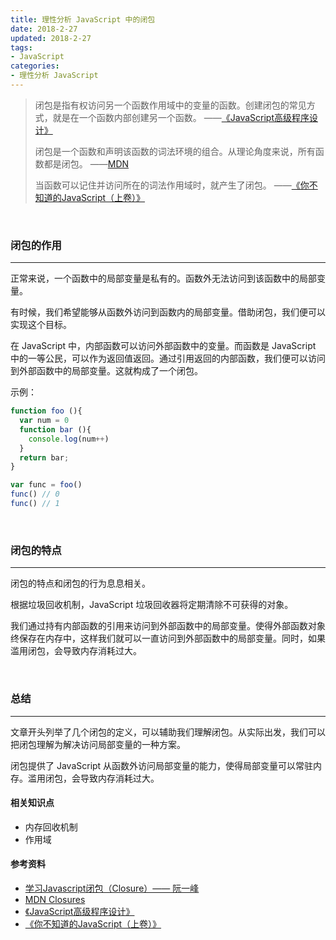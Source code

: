 ```yaml
---
title: 理性分析 JavaScript 中的闭包
date: 2018-2-27
updated: 2018-2-27
tags: 
- JavaScript
categories: 
- 理性分析 JavaScript
---
```


> 闭包是指有权访问另一个函数作用域中的变量的函数。创建闭包的常见方式，就是在一个函数内部创建另一个函数。
> ——[《JavaScript高级程序设计》](https://book.douban.com/subject/10546125/)
> 
>闭包是一个函数和声明该函数的词法环境的组合。从理论角度来说，所有函数都是闭包。
>——[MDN](https://developer.mozilla.org/zh-CN/docs/Web/JavaScript/Closures)
> 
> 当函数可以记住并访问所在的词法作用域时，就产生了闭包。
>——[《你不知道的JavaScript（上卷）》](https://book.douban.com/subject/26351021/)

<!--more-->

<br>

### 闭包的作用

<hr>

正常来说，一个函数中的局部变量是私有的。函数外无法访问到该函数中的局部变量。

有时候，我们希望能够从函数外访问到函数内的局部变量。借助闭包，我们便可以实现这个目标。

在 JavaScript 中，内部函数可以访问外部函数中的变量。而函数是 JavaScript 中的一等公民，可以作为返回值返回。通过引用返回的内部函数，我们便可以访问到外部函数中的局部变量。这就构成了一个闭包。

示例：
```javascript
function foo (){
  var num = 0
  function bar (){
    console.log(num++)
  }
  return bar;
}

var func = foo()
func() // 0
func() // 1
```

<br>

### 闭包的特点

<hr>

闭包的特点和闭包的行为息息相关。

根据垃圾回收机制，JavaScript 垃圾回收器将定期清除不可获得的对象。
 
我们通过持有内部函数的引用来访问到外部函数中的局部变量。使得外部函数对象终保存在内存中，这样我们就可以一直访问到外部函数中的局部变量。同时，如果滥用闭包，会导致内存消耗过大。

<br>

### 总结

<hr>

文章开头列举了几个闭包的定义，可以辅助我们理解闭包。从实际出发，我们可以把闭包理解为解决访问局部变量的一种方案。

闭包提供了 JavaScript 从函数外访问局部变量的能力，使得局部变量可以常驻内存。滥用闭包，会导致内存消耗过大。

#### 相关知识点
- 内存回收机制
- 作用域

#### 参考资料
- [学习Javascript闭包（Closure）—— 阮一峰](http://www.ruanyifeng.com/blog/2009/08/learning_javascript_closures.html)
- [MDN Closures](https://developer.mozilla.org/zh-CN/docs/Web/JavaScript/Closures)
- [《JavaScript高级程序设计》](https://book.douban.com/subject/10546125/)
- [《你不知道的JavaScript（上卷）》](https://book.douban.com/subject/26351021/)




